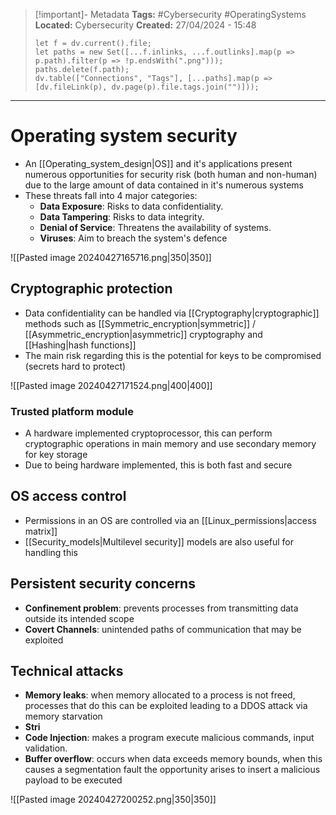 > [!important]- Metadata
> **Tags:** #Cybersecurity #OperatingSystems 
> **Located:** Cybersecurity
> **Created:** 27/04/2024 - 15:48
> ```dataviewjs
> let f = dv.current().file;
> let paths = new Set([...f.inlinks, ...f.outlinks].map(p => p.path).filter(p => !p.endsWith(".png")));
> paths.delete(f.path);
> dv.table(["Connections", "Tags"], [...paths].map(p => [dv.fileLink(p), dv.page(p).file.tags.join("")]));
> ```

___
# Operating system security
- An [[Operating_system_design|OS]] and it's applications present numerous opportunities for security risk (both human and non-human) due to the large amount of data contained in it's numerous systems
- These threats fall into 4 major categories:
	- **Data Exposure**: Risks to data confidentiality.
	- **Data Tampering**: Risks to data integrity.
	- **Denial of Service**: Threatens the availability of systems.
	- **Viruses**: Aim to breach the system's defence


![[Pasted image 20240427165716.png|350|350]]

## Cryptographic protection
- Data confidentiality can be handled via [[Cryptography|cryptographic]] methods such as [[Symmetric_encryption|symmetric]] \/ [[Asymmetric_encryption|asymmetric]]  cryptography and [[Hashing|hash functions]] 
- The main risk regarding this is the potential for keys to be compromised (secrets hard to protect)

![[Pasted image 20240427171524.png|400|400]]
### Trusted platform module
- A hardware implemented cryptoprocessor, this can perform cryptographic operations in main memory and use secondary memory for key storage 
- Due to being hardware implemented, this is both fast and secure

## OS access control
- Permissions in an OS are controlled via an [[Linux_permissions|access matrix]]
- [[Security_models|Multilevel security]] models are also useful for handling this 

## Persistent security concerns
- **Confinement problem**: prevents processes from transmitting data outside its intended scope
- **Covert Channels**: unintended paths of communication that may be exploited

## Technical attacks
- **Memory leaks**: when memory allocated to a process is not freed,  processes that do this can be exploited leading to a DDOS attack via memory starvation
- **Stri**
- **Code Injection**: makes a program execute malicious commands,   input validation.
- **Buffer overflow**: occurs when data exceeds memory bounds, when this causes a segmentation fault the opportunity arises to insert a malicious payload to be executed

![[Pasted image 20240427200252.png|350|350]]
